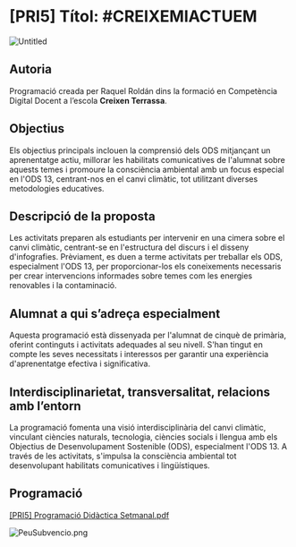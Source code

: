 # [PRI5] Títol: #CREIXEMIACTUEM

![Untitled](%5BPRI5%5D%20Ti%CC%81tol%20#CREIXEMIACTUEM%20f3f8e6eaf7c647cd8fd3d7cd1d94a95a/Untitled.png)

## **Autoria**

Programació creada per Raquel Roldán dins la formació en Competència Digital Docent a l’escola **Creixen Terrassa**.

## **Objectius**

Els objectius principals inclouen la comprensió dels ODS mitjançant un aprenentatge actiu, millorar les habilitats comunicatives de l'alumnat sobre aquests temes i promoure la consciència ambiental amb un focus especial en l'ODS 13, centrant-nos en el canvi climàtic, tot utilitzant diverses metodologies educatives.

## **Descripció de la proposta**

Les activitats preparen als estudiants per intervenir en una cimera sobre el canvi climàtic, centrant-se en l'estructura del discurs i el disseny d'infografies. Prèviament, es duen a terme activitats per treballar els ODS, especialment l'ODS 13, per proporcionar-los els coneixements necessaris per crear intervencions informades sobre temes com les energies renovables i la contaminació.

## **Alumnat a qui s’adreça especialment**

Aquesta programació està dissenyada per l'alumnat de cinquè de primària, oferint continguts i activitats adequades al seu nivell. S'han tingut en compte les seves necessitats i interessos per garantir una experiència d'aprenentatge efectiva i significativa.

## **Interdisciplinarietat, transversalitat, relacions amb l’entorn**

La programació fomenta una visió interdisciplinària del canvi climàtic, vinculant ciències naturals, tecnologia, ciències socials i llengua amb els Objectius de Desenvolupament Sostenible (ODS), especialment l'ODS 13. A través de les activitats, s'impulsa la consciència ambiental tot desenvolupant habilitats comunicatives i lingüístiques.

## Programació

[[PRI5] Programació Didàctica Setmanal.pdf](%5BPRI5%5D%20Ti%CC%81tol%20#CREIXEMIACTUEM%20f3f8e6eaf7c647cd8fd3d7cd1d94a95a/PRI5_Programaci_Didctica_Setmanal.pdf)

![PeuSubvencio.png](%5BPRI5%5D%20Ti%CC%81tol%20#CREIXEMIACTUEM%20f3f8e6eaf7c647cd8fd3d7cd1d94a95a/PeuSubvencio.png)